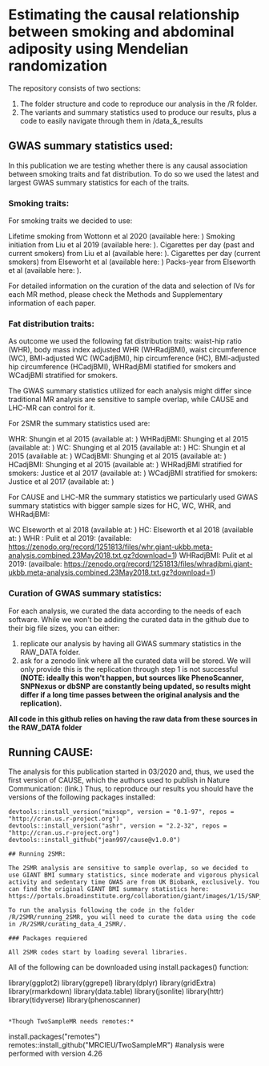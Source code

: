 # Estimating the causal relationship between smoking and abdominal adiposity using Mendelian randomization

The repository consists of two sections:

1) The folder structure and code to reproduce our analysis in the /R folder.
2) The variants and summary statistics used to produce our results, plus a code to easily navigate through them in /data_&_results

## GWAS summary statistics used:

In this publication we are testing whether there is any causal association between smoking traits and fat distribution. To do so we used the latest and largest GWAS summary statistics for each of the traits. 

### Smoking traits:

For smoking traits we decided to use:

Lifetime smoking from Wottonn et al 2020 (available here: )
Smoking initiation from Liu et al 2019 (available here: ).
Cigarettes per day (past and current smokers) from Liu et al (available here: ).
Cigarettes per day (current smokers) from Elseworht et al (available here: )
Packs-year from Elseworth et al (available here: ).

For detailed information on the curation of the data and selection of IVs for each MR method, please check the Methods and Supplementary information of each paper.

### Fat distribution traits:

As outcome we used the following fat distribution traits: waist-hip ratio (WHR), body mass index adjusted WHR (WHRadjBMI), waist circumference (WC), BMI-adjusted WC (WCadjBMI), hip circumference (HC), BMI-adjusted hip circumference (HCadjBMI), WHRadjBMI statified for smokers and WCadjBMI stratified for smokers. 

The GWAS summary statistics utilized for each analysis might differ since traditional MR analysis are sensitive to sample overlap, while CAUSE and LHC-MR can control for it.

For 2SMR the summary statistics used are:

WHR: Shungin et al 2015 (available at: )
WHRadjBMI: Shunging et al 2015 (available at: )
WC: Shunging et al 2015 (available at: )
HC: Shungin et al 2015 (available at: )
WCadjBMI: Shunging et al 2015 (available at: )
HCadjBMI: Shunging et al 2015 (available at: )
WHRadjBMI stratified for smokers: Justice et al 2017 (available at: )
WCadjBMI stratified for smokers: Justice et al 2017 (available at: )

For CAUSE and LHC-MR the summary statistics we particularly used GWAS summary statistics with bigger sample sizes for HC, WC, WHR, and WHRadjBMI:

WC Elseworth et al 2018 (available at: )
HC: Elseworth et al 2018 (available at: )
WHR : Pulit et al 2019: (available: https://zenodo.org/record/1251813/files/whr.giant-ukbb.meta-analysis.combined.23May2018.txt.gz?download=1)
WHRadjBMI: Pulit et al 2019: (availbale: https://zenodo.org/record/1251813/files/whradjbmi.giant-ukbb.meta-analysis.combined.23May2018.txt.gz?download=1)

### Curation of GWAS summary statistics:

For each analysis, we curated the data according to the needs of each software. While we won't be adding the curated data in the github due to their big file sizes, you can either:
1) replicate our analysis by having all GWAS summary statistics in the RAW_DATA folder.
2) ask for a zenodo link where all the curated data will be stored. We will only provide this is the replication through step 1 is not successful **(NOTE: ideally this won't happen, but sources like PhenoScanner, SNPNexus or dbSNP are constantly being updated, so results might differ if a long time passes between the original analysis and the replication).**

**All code in this github relies on having the raw data from these sources in the RAW_DATA folder**

## Running CAUSE:

The analysis for this publication started in 03/2020 and, thus, we used the first version of CAUSE, which the authors used to publish in Nature Communication: (link.) Thus, to reproduce our results you should have the versions of the following packages installed:

```
devtools::install_version("mixsqp", version = "0.1-97", repos = "http://cran.us.r-project.org")
devtools::install_version("ashr", version = "2.2-32", repos = "http://cran.us.r-project.org")
devtools::install_github("jean997/cause@v1.0.0")

## Running 2SMR:

The 2SMR analysis are sensitive to sample overlap, so we decided to use GIANT BMI summary statistics, since moderate and vigorous physical activity and sedentary time GWAS are from UK Biobank, exclusively. You can find the original GIANT BMI summary statistics here: https://portals.broadinstitute.org/collaboration/giant/images/1/15/SNP_gwas_mc_merge_nogc.tbl.uniq.gz

To run the analysis following the code in the folder /R/2SMR/running_2SMR, you will need to curate the data using the code in /R/2SMR/curating_data_4_2SMR/.

### Packages requiered

All 2SMR codes start by loading several libraries. 

```
All of the following can be downloaded using install.packages() function:

library(ggplot2)
library(ggrepel)
library(dplyr)
library(gridExtra)
library(rmarkdown)
library(data.table)
library(jsonlite)
library(httr)
library(tidyverse)
library(phenoscanner)
```

*Though TwoSampleMR needs remotes:*
```
install.packages("remotes")
remotes::install_github("MRCIEU/TwoSampleMR") #analysis were performed with version 4.26
```

